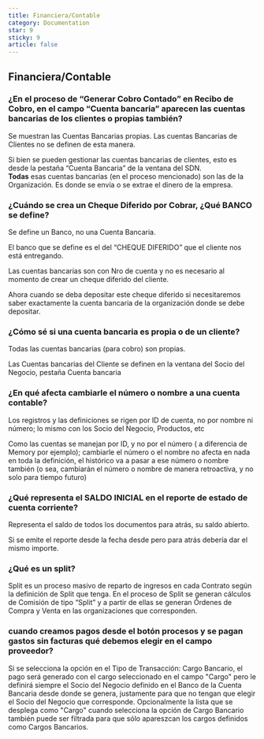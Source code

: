 ```yaml
---
title: Financiera/Contable
category: Documentation
star: 9
sticky: 9
article: false
---
```


## Financiera/Contable

### ¿En el proceso de “Generar Cobro Contado” en Recibo de Cobro, en el campo “Cuenta bancaria” aparecen las cuentas bancarias de los clientes o propias también?

Se muestran las Cuentas Bancarias propias. Las cuentas Bancarias de Clientes no se definen de esta manera. 

Si bien se pueden gestionar las cuentas bancarias de clientes, esto es desde la pestaña “Cuenta Bancaria” de la ventana del SDN.  
**Todas** esas cuentas bancarias (en el proceso mencionado) son las de la Organización. Es donde se envía o se extrae el dinero de la empresa. 
  
### ¿Cuándo se crea un Cheque Diferido por Cobrar, ¿Qué BANCO se define?

Se define un Banco, no una Cuenta Bancaria.

El banco que se define es el del “CHEQUE DIFERIDO” que el cliente nos está entregando. 

Las cuentas bancarias son con Nro de cuenta y no es necesario al momento de crear un cheque diferido del cliente.
  
Ahora cuando se deba depositar este cheque diferido si necesitaremos saber exactamente la cuenta bancaria de la organización donde se debe depositar.

### ¿Cómo sé si una cuenta bancaria es propia o de un cliente?

Todas las cuentas bancarias (para cobro) son propias.

Las Cuentas bancarias del Cliente se definen en la ventana del Socio del Negocio, pestaña Cuenta bancaria

### ¿En qué afecta cambiarle el número o nombre a una cuenta contable?

Los registros y las definiciones se rigen por ID de cuenta, no por nombre ni número; lo mismo con los Socio del Negocio, Productos, etc

Como las cuentas se manejan por ID, y no por el número ( a diferencia de Memory por ejemplo); cambiarle el número o el nombre no afecta en nada en toda la definición, el histórico va a pasar a ese número o nombre también (o sea, cambiarán el número o nombre de manera retroactiva, y no solo para tiempo futuro)

### ¿Qué representa el SALDO INICIAL en el reporte de estado de cuenta corriente?

Representa el saldo de todos los documentos para atrás, su saldo abierto.

Si se emite el reporte desde la fecha desde pero para atrás debería dar el mismo importe.

### ¿Qué es un split?

Split es un proceso masivo de reparto de ingresos en cada Contrato según la definición de Split que tenga. En el proceso de Split se generan cálculos de Comisión de tipo “Split” y a partir de ellas se generan Órdenes de Compra y Venta en las organizaciones que corresponden.

### cuando creamos pagos desde el botón procesos y se pagan gastos sin facturas qué debemos elegir en el campo proveedor?

Si se selecciona la opción en el Tipo de Transacción: Cargo Bancario, el pago será generado con el cargo seleccionado en el campo "Cargo" pero le definirá siempre el Socio del Negocio definido en el Banco de la Cuenta Bancaria desde donde se genera, justamente para que no tengan que elegir el Socio del Negocio que corresponde.
Opcionalmente la lista que se desplega como "Cargo" cuando selecciona la opción de Cargo Bancario también puede ser filtrada para que sólo apareszcan los cargos definidos como Cargos Bancarios.